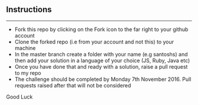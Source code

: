 ## Instructions
---------------

* Fork this repo by clicking on the Fork icon to the far right to your
  github account
* Clone the forked repo (i.e from your account and not this) to your
  machine
* In the master branch create a folder with your name (e.g santoshs) and
  then add your solution in a language of your choice (JS, Ruby, Java
etc)
* Once you have done that and ready with a solution, raise a pull
  request to my repo
* The challenge should be completed by Monday 7th November 2016. Pull
  requests raised after that will not be considered

Good Luck
